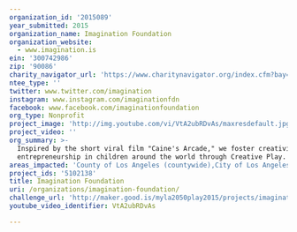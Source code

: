 ```yaml
---
organization_id: '2015089'
year_submitted: 2015
organization_name: Imagination Foundation
organization_website:
  - www.imagination.is
ein: '300742986'
zip: '90086'
charity_navigator_url: 'https://www.charitynavigator.org/index.cfm?bay=search.profile&ein=300742986'
ntee_type: ''
twitter: www.twitter.com/imagination
instagram: www.instagram.com/imaginationfdn
facebook: www.facebook.com/imaginationfoundation
org_type: Nonprofit
project_image: 'http://img.youtube.com/vi/VtA2ubRDvAs/maxresdefault.jpg'
project_video: ''
org_summary: >-
  Inspired by the short viral film "Caine's Arcade," we foster creativity and
  entrepreneurship in children around the world through Creative Play.
areas_impacted: 'County of Los Angeles (countywide),City of Los Angeles (citywide),LAUSD'
project_ids: '5102138'
title: Imagination Foundation
uri: /organizations/imagination-foundation/
challenge_url: 'http://maker.good.is/myla2050play2015/projects/imagination.html'
youtube_video_identifier: VtA2ubRDvAs

---
```

